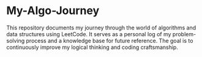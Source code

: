 # My-Algo-Journey
This repository documents my journey through the world of algorithms and data structures using LeetCode. It serves as a personal log of my problem-solving process and a knowledge base for future reference. The goal is to continuously improve my logical thinking and coding craftsmanship.
